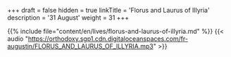 +++
draft = false
hidden = true
linkTitle = 'Florus and Laurus of Illyria'
description = '31 August'
weight = 31
+++

{{% include file="content/en/lives/florus-and-laurus-of-illyria.md" %}}
{{< audio "https://orthodoxy.sgp1.cdn.digitaloceanspaces.com/fr-augustin/FLORUS_AND_LAURUS_OF_ILLYRIA.mp3" >}}
